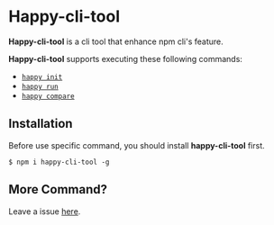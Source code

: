 # Happy-cli-tool

**Happy-cli-tool** is a cli tool that enhance npm cli's feature.

**Happy-cli-tool** supports executing these following commands:

- [`happy init`](https://github.com/buyan302/happy-cli-tool/blob/main/packages/init/README.md)
- [`happy run`](https://github.com/buyan302/happy-cli-tool/blob/main/packages/run/README.md)
- [`happy compare`](https://github.com/buyan302/happy-cli-tool/blob/main/packages/compare/README.md)

## Installation

Before use specific command, you should install **happy-cli-tool** first.

```shell
$ npm i happy-cli-tool -g
```

## More Command?

Leave a issue [here](https://github.com/buyan302/happy-cli-tool/issues).
